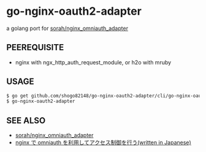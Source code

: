 # go-nginx-oauth2-adapter

a golang port for [sorah/nginx_omniauth_adapter](https://github.com/sorah/nginx_omniauth_adapter)

## PEEREQUISITE

- nginx with ngx_http_auth_request_module, or h2o with mruby

## USAGE

``` bash
$ go get github.com/shogo82148/go-nginx-oauth2-adapter/cli/go-nginx-oauth2-adapter
$ go-nginx-oauth2-adapter
```

## SEE ALSO

- [sorah/nginx_omniauth_adapter](https://github.com/sorah/nginx_omniauth_adapter)
- [nginx で omniauth を利用してアクセス制御を行う(written in Japanese)](http://techlife.cookpad.com/entry/2015/10/16/080000)
